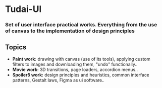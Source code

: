# Tudai-UI
### Set of user interface practical works. Everything from the use of canvas to the implementation of design principles
## Topics
- **Paint work:** drawing with canvas (use of its tools), applying custom filters to images and downloading them, "undo" functionally.. 
- **Movie work:** 3D transitions, page loaders, accordion menus..
- **Spoiler5 work:** design principles and heuristics, common interface patterns, Gestalt laws, Figma as ui software..
